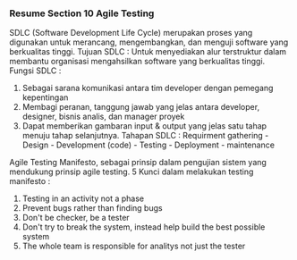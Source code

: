 ### Resume Section 10 Agile Testing
SDLC (Software Development Life Cycle) merupakan proses yang digunakan untuk merancang, mengembangkan, dan menguji software yang berkualitas tinggi.
Tujuan SDLC :
Untuk menyediakan alur terstruktur dalam membantu organisasi mengahsilkan software yang berkualitas tinggi.
Fungsi SDLC :
1. Sebagai sarana komunikasi antara tim developer dengan pemegang kepentingan
2. Membagi peranan, tanggung jawab yang jelas antara developer, designer, bisnis analis, dan manager proyek
3. Dapat memberikan gambaran input & output yang jelas satu tahap menuju tahap selanjutnya.
Tahapan SDLC :
Requirment gathering - Design - Development (code) - Testing - Deployment - maintenance

Agile Testing Manifesto, sebagai prinsip dalam pengujian sistem yang mendukung prinsip agile testing.
5 Kunci dalam melakukan testing manifesto :
1. Testing in an activity not a phase
2. Prevent bugs rather than finding bugs
3. Don't be checker, be a tester
4. Don't try to break the system, instead help build the best possible system
5. The whole team is responsible for analitys not just the tester
